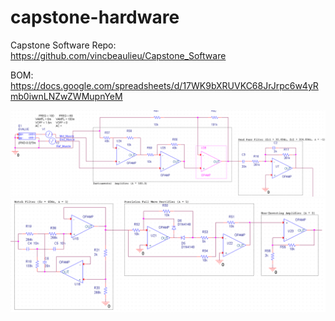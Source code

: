 # capstone-hardware

Capstone Software Repo: https://github.com/vincbeaulieu/Capstone_Software

BOM: https://docs.google.com/spreadsheets/d/17WK9bXRUVKC68JrJrpc6w4yRmb0iwnLNZwZWMupnYeM

![](/media/sch_1.png)
![](/media/sch_2.png)
